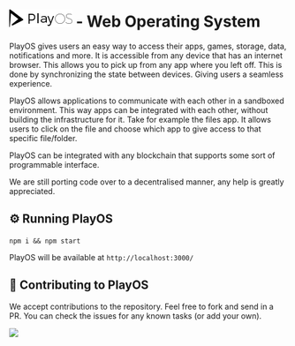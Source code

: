 # ![PlayOS](./screenshots/logo.png) - Web Operating System

PlayOS gives users an easy way to access their apps, games, storage, data, notifications and more. It is accessible from any device that has an internet browser. This allows you to pick up from any app where you left off. This is done by synchronizing the state between devices. Giving users a seamless experience.
 
PlayOS allows applications to communicate with each other in a sandboxed environment. This way apps can be integrated with each other, without building the infrastructure for it. Take for example the files app. It allows users to click on the file and choose which app to give access to that specific file/folder.

PlayOS can be integrated with any blockchain that supports some sort of programmable interface.

We are still porting code over to a decentralised manner, any help is greatly appreciated.

## ⚙️ Running PlayOS
```npm i && npm start```

PlayOS will be available at `http://localhost:3000/`

## 📝 Contributing to PlayOS

We accept contributions to the repository. Feel free to fork and send in a PR. You can check the issues for any known tasks (or add your own).

![](./screenshots/window.png)

